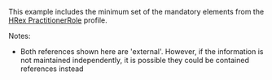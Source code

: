 This example includes the minimum set of the mandatory elements from the [HRex PractitionerRole](StructureDefinition-hrex-practitionerrole.html) profile.

Notes:

* Both references shown here are 'external'.  However, if the information is not maintained independently, it is possible they could be contained references instead

